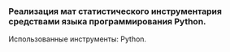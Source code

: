 ### Реализация мат статистического инструментария средствами языка программирования Python.
Использованные инструменты: Python.

